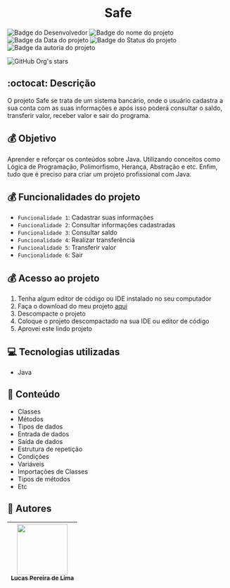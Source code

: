 
<h1 align="center">Safe</h1>

![Badge do Desenvolvedor](https://img.shields.io/badge/Desenvolvedor-LucasDevRJ-%23000000)
![Badge do nome do projeto](https://img.shields.io/badge/Projeto-Safe-%23000000)
![Badge da Data do projeto](https://img.shields.io/badge/Data-06/2023-%23000000)
![Badge do Status do projeto](https://img.shields.io/badge/Status-Desenvolvimento-%23000000)
![Badge da autoria do projeto](https://img.shields.io/badge/Autoral-Sim-%23000000)

![GitHub Org's stars](https://img.shields.io/github/stars/LucasDevRJ?style=social)

## :octocat: Descrição

O projeto Safe se trata de um sistema bancário, onde o usuário cadastra a sua conta com as suas informações e após isso poderá consultar o saldo, transferir valor, receber valor e sair do programa.

## :moneybag: Objetivo

Aprender e reforçar os conteúdos sobre Java. Utilizando conceitos como Lógica de Programação, Polimorfismo, Herança, Abstração e etc. Enfim, tudo que é preciso para criar um projeto profissional com Java.

## :moneybag: Funcionalidades do projeto

- `Funcionalidade 1`: Cadastrar suas informações
- `Funcionalidade 2`: Consultar informações cadastradas
- `Funcionalidade 3`: Consultar saldo
- `Funcionalidade 4`: Realizar transferência
- `Funcionalidade 5`: Transferir valor
- `Funcionalidade 6`: Sair

## :moneybag: Acesso ao projeto

1. Tenha algum editor de código ou IDE instalado no seu computador
2. Faça o download do meu projeto <a href="https://github.com/LucasDevRJ/safe/archive/refs/heads/main.zip">aqui</a>
3. Descompacte o projeto
4. Coloque o projeto descompactado na sua IDE ou editor de código
5. Aprovei este lindo projeto

## :computer: Tecnologias utilizadas

- Java

## :bookmark_tabs: Conteúdo

- Classes
- Métodos
- Tipos de dados
- Entrada de dados
- Saída de dados
- Estrutura de repetição
- Condições
- Variáveis
- Importações de Classes
- Tipos de métodos
- Etc

## :raising_hand: Autores

| [<img src="https://avatars.githubusercontent.com/u/95040236?v=4" width=115><br><sub>Lucas Pereira de Lima</sub>](https://github.com/LucasDevRJ)
| :---: |
